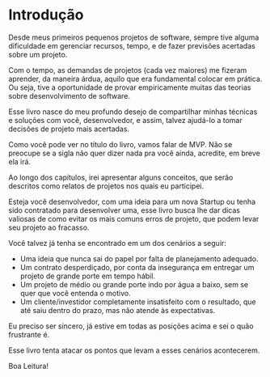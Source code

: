 # Introdução

Desde meus primeiros pequenos projetos de software, sempre tive alguma 
dificuldade em gerenciar recursos, tempo, e de fazer previsões acertadas
sobre um projeto.

Com o tempo, as demandas de projetos (cada vez maiores) me fizeram aprender,
da maneira árdua, aquilo que era fundamental colocar em prática. Ou seja,
tive a oportunidade de provar empiricamente muitas das teorias sobre
desenvolvimento de software.

Esse livro nasce do meu profundo desejo de compartilhar minhas técnicas e
soluções com você, desenvolvedor, e assim, talvez ajudá-lo a tomar
decisões de projeto mais acertadas.

Como você pode ver no título do livro, vamos falar de MVP. Não se preocupe
se a sigla não quer dizer nada pra você ainda, acredite, em breve ela irá.

Ao longo dos capítulos, irei apresentar alguns conceitos, que serão 
descritos como relatos de projetos nos quais eu participei.

Esteja você desenvolvedor, com uma ideia para um nova Startup ou tenha sido
contratado para desenvolver uma, esse livro busca lhe dar dicas valiosas
de como evitar os mais comuns erros de projeto, que podem levar seu projeto ao 
fracasso.

Você talvez já tenha se encontrado em um dos cenários a seguir:

- Uma ideia que nunca sai do papel por falta de planejamento adequado.
- Um contrato desperdiçado, por conta da insegurança em entregar um projeto de grande porte em tempo hábil.
- Um projeto de médio ou grande porte indo por água a baixo, sem se quer que você entenda o motivo.
- Um cliente/investidor completamente insatisfeito com o resultado, que até saiu dentro do prazo, mas não atende às expectativas.

Eu preciso ser sincero, já estive em todas as posições acima e sei
o quão frustrante é.

Esse livro tenta atacar os pontos que levam a esses cenários acontecerem.

Boa Leitura!
